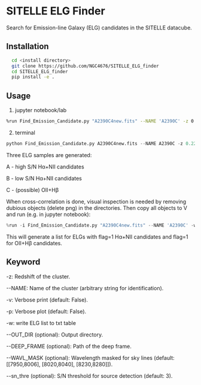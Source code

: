 # SITELLE ELG Finder

Search for Emission-line Galaxy (ELG) candidates in the SITELLE datacube.

Installation
------------

```bash
  cd <install directory>
  git clone https://github.com/NGC4676/SITELLE_ELG_finder
  cd SITELLE_ELG_finder
  pip install -e .
```

Usage
-----------
1. jupyter notebook/lab
```bash
%run Find_Emission_Candidate.py "A2390C4new.fits" --NAME 'A2390C' -z 0.228 -v --OUT_DIR './output' --DEEP_FRAME "A2390C_deep.fits"
```

2. terminal
```python
python Find_Emission_Candidate.py A2390C4new.fits --NAME A2390C -z 0.228 -v --OUT_DIR ./output --DEEP_FRAME A2390C_deep.fits
```

Three ELG samples are generated:   

A - high S/N Hα+NII candidates   

B - low S/N Hα+NII candidates   

C - (possible) OII+Hβ

When cross-correlation is done, visual inspection is needed by removing dubious objects (delete png) in the directories. Then copy all objects to V and run (e.g. in jupyter notebook):
```python
%run -i Find_Emission_Candidate.py "A2390C4new.fits" --NAME 'A2390C' -w --OUT_DIR './output/'
```

This will generate a list for ELGs with flag=1 Hα+NII candidates and flag=1 for OII+Hβ candidates.

Keyword
-----------

-z: Redshift of the cluster.

--NAME: Name of the cluster (arbitrary string for identification).

-v: Verbose print (default: False).

-p: Verbose plot (default: False).

-w: write ELG list to txt table

--OUT_DIR (optional): Output directory.

--DEEP_FRAME (optional): Path of the deep frame.

--WAVL_MASK (optional): Wavelength masked for sky lines (default: [[7950,8006], [8020,8040], [8230,8280]]).

--sn_thre (optional): S/N threshold for source detection (default: 3).


